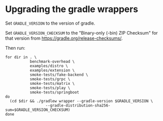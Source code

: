 # Upgrading the gradle wrappers

Set `GRADLE_VERSION` to the version of gradle.

Set `GRADLE_VERSION_CHECKSUM` to the "Binary-only (-bin) ZIP Checksum" for that version from https://gradle.org/release-checksums/.

Then run:

```
for dir in . \
           benchmark-overhead \
           examples/distro \
           examples/extension \
           smoke-tests/fake-backend \
           smoke-tests/grpc \
           smoke-tests/matrix \
           smoke-tests/play \
           smoke-tests/springboot
do
  (cd $dir && ./gradlew wrapper --gradle-version $GRADLE_VERSION \
                  --gradle-distribution-sha256-sum=$GRADLE_VERSION_CHECKSUM)
done
```
